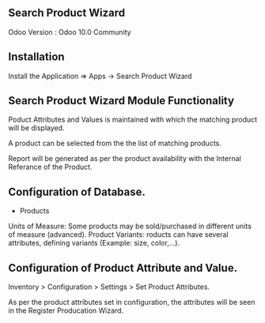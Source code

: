 Search Product Wizard
---------------------

Odoo Version : Odoo 10.0 Community


Installation 
-------------
Install the Application => Apps -> Search Product Wizard


Search Product Wizard Module Functionality
------------------------------------------
Poduct Attributes and Values is maintained with which the matching product will be displayed.

A product can be selected from the the list of matching products.

Report will be generated as per the product availability with the Internal Referance of the Product.


Configuration of Database.
--------------------------
* Products

Units of Measure: Some products may be sold/purchased in different units of measure (advanced).
Product Variants: roducts can have several attributes, defining variants (Example: size, color,...).


Configuration of Product Attribute and Value.
---------------------------------------------
Inventory > Configuration > Settings > Set Product Attributes.

As per the product attributes set in configuration, the attributes will be seen in the Register Producation Wizard.
